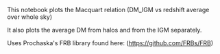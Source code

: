 This notebook plots the Macquart relation (DM_IGM vs redshift average over whole sky)

It also plots the average DM from halos and from the IGM separately.

Uses Prochaska's FRB library found here: (https://github.com/FRBs/FRB)

